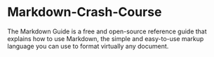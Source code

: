 # Markdown-Crash-Course
The Markdown Guide is a free and open-source reference guide that explains how to use Markdown, the simple and easy-to-use markup language you can use to format virtually any document.
